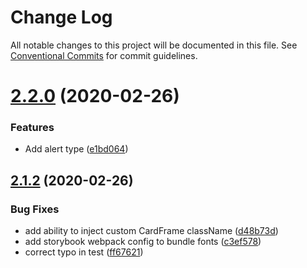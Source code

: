 # Change Log

All notable changes to this project will be documented in this file.
See [Conventional Commits](https://conventionalcommits.org) for commit guidelines.

# [2.2.0](https://thyhjwb6.github.com/thyhjwb6/standards-toolkit/compare/2.1.2...2.2.0) (2020-02-26)


### Features

* Add alert type ([e1bd064](https://thyhjwb6.github.com/thyhjwb6/standards-toolkit/commit/e1bd0648baa430f95f2099f2bfb3af77dbd4e6b9))





## [2.1.2](https://thyhjwb6.github.com/thyhjwb6/standards-toolkit/compare/2.1.1...2.1.2) (2020-02-26)


### Bug Fixes

* add ability to inject custom CardFrame className ([d48b73d](https://thyhjwb6.github.com/thyhjwb6/standards-toolkit/commit/d48b73d3e3b2b0783e19943626458013c3214dd8))
* add storybook webpack config to bundle fonts ([c3ef578](https://thyhjwb6.github.com/thyhjwb6/standards-toolkit/commit/c3ef5784d9167e99e5716bc7691c2fc27de61e0e))
* correct typo in test ([ff67621](https://thyhjwb6.github.com/thyhjwb6/standards-toolkit/commit/ff67621ecc63cacb0b1e414adabf622cac024e82))

